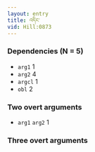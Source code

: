 ```yaml
---
layout: entry
title: འདིང་
vid: Hill:0873
---
```

### Dependencies (N = 5)
* `arg1` 1
* `arg2` 4
* `argcl` 1
* `obl` 2


### Two overt arguments
* `arg1` `arg2` 1


### Three overt arguments
